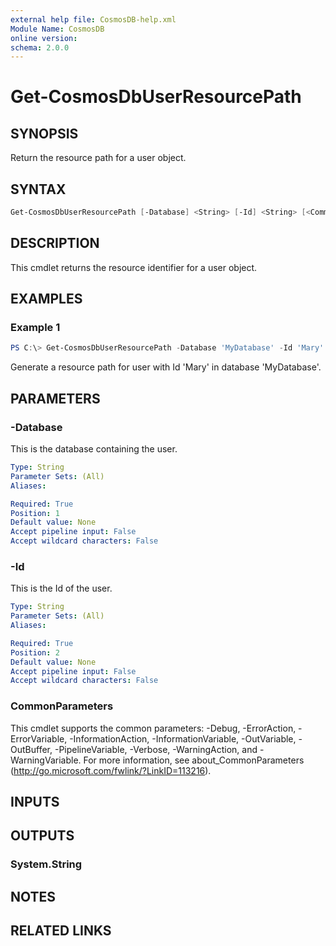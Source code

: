 ```yaml
---
external help file: CosmosDB-help.xml
Module Name: CosmosDB
online version:
schema: 2.0.0
---
```


# Get-CosmosDbUserResourcePath

## SYNOPSIS

Return the resource path for a user object.

## SYNTAX

```powershell
Get-CosmosDbUserResourcePath [-Database] <String> [-Id] <String> [<CommonParameters>]
```

## DESCRIPTION

This cmdlet returns the resource identifier for a user
object.

## EXAMPLES

### Example 1

```powershell
PS C:\> Get-CosmosDbUserResourcePath -Database 'MyDatabase' -Id 'Mary'
```

Generate a resource path for user with Id 'Mary' in database 'MyDatabase'.

## PARAMETERS

### -Database

This is the database containing the user.

```yaml
Type: String
Parameter Sets: (All)
Aliases:

Required: True
Position: 1
Default value: None
Accept pipeline input: False
Accept wildcard characters: False
```

### -Id

This is the Id of the user.

```yaml
Type: String
Parameter Sets: (All)
Aliases:

Required: True
Position: 2
Default value: None
Accept pipeline input: False
Accept wildcard characters: False
```

### CommonParameters

This cmdlet supports the common parameters: -Debug, -ErrorAction, -ErrorVariable, -InformationAction, -InformationVariable, -OutVariable, -OutBuffer, -PipelineVariable, -Verbose, -WarningAction, and -WarningVariable.
For more information, see about_CommonParameters (http://go.microsoft.com/fwlink/?LinkID=113216).

## INPUTS

## OUTPUTS

### System.String

## NOTES

## RELATED LINKS
